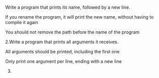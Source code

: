 Write a program that prints its name, followed by a new line.



If you rename the program, it will print the new name, without having to compile it again

You should not remove the path before the name of the program

2.Write a program that prints all arguments it receives.



All arguments should be printed, including the first one

Only print one argument per line, ending with a new line

3. 
